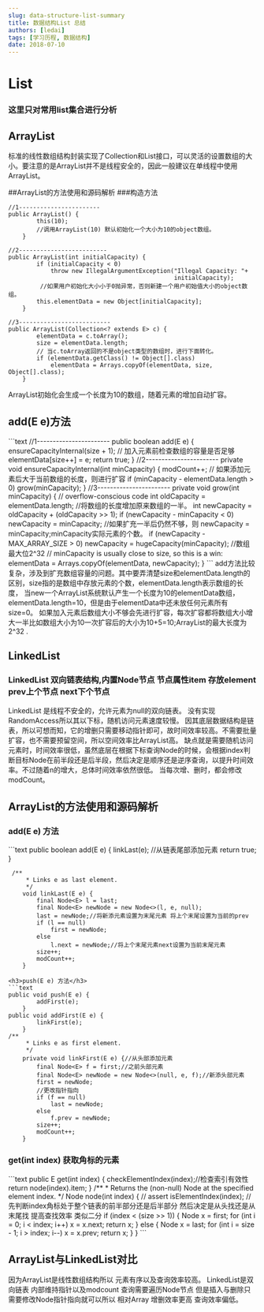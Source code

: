 ```yaml
---
slug: data-structure-list-summary
title: 数据结构List 总结
authors: [ledai]
tags: [学习历程, 数据结构]
date: 2018-07-10
---
```

<h1>List</h1>
<h3>这里只对常用list集合进行分析</h3>
<h2>ArrayList </h2>
   标准的线性数组结构封装实现了Collection和List接口，可以灵活的设置数组的大小。要注意的是ArrayList并不是线程安全的，因此一般建议在单线程中使用ArrayList。

<!-- truncate -->
              
##ArrayList的方法使用和源码解析
###构造方法

```text
//1-----------------------
public ArrayList() {
        this(10);
        //调用ArrayList(10) 默认初始化一个大小为10的object数组。
    }

//2-------------------------
public ArrayList(int initialCapacity) {    
        if (initialCapacity < 0)
            throw new IllegalArgumentException("Illegal Capacity: "+
                                               initialCapacity);
         //如果用户初始化大小小于0抛异常，否则新建一个用户初始值大小的object数组。                                      
        this.elementData = new Object[initialCapacity];
    } 

//3--------------------------
public ArrayList(Collection<? extends E> c) {
        elementData = c.toArray();
        size = elementData.length;
        // 当c.toArray返回的不是object类型的数组时，进行下面转化。
        if (elementData.getClass() != Object[].class)
            elementData = Arrays.copyOf(elementData, size, Object[].class);
    }
```
   ArrayList初始化会生成一个长度为10的数组，随着元素的增加自动扩容。
<h2>add(E e)方法 </h2>
```text
//1-----------------------
public boolean add(E e) {
        ensureCapacityInternal(size + 1);  // 加入元素前检查数组的容量是否足够
        elementData[size++] = e;
        return true;
    }
//2----------------------- 
private void ensureCapacityInternal(int minCapacity) {
        modCount++;
        // 如果添加元素后大于当前数组的长度，则进行扩容
        if (minCapacity - elementData.length > 0)
            grow(minCapacity);
    } 
//3-----------------------  
private void grow(int minCapacity) {
        // overflow-conscious code
        int oldCapacity = elementData.length;
        //将数组的长度增加原来数组的一半。
        int newCapacity = oldCapacity + (oldCapacity >> 1);
        if (newCapacity - minCapacity < 0)
            newCapacity = minCapacity;
            //如果扩充一半后仍然不够，则 newCapacity = minCapacity;minCapacity实际元素的个数。
        if (newCapacity - MAX_ARRAY_SIZE > 0)
            newCapacity = hugeCapacity(minCapacity);
            //数组最大位2^32
        // minCapacity is usually close to size, so this is a win:
        elementData = Arrays.copyOf(elementData, newCapacity);
    }     
```
add方法比较复杂，涉及到扩充数组容量的问题。其中要弄清楚size和elementData.length的区别，size指的是数组中存放元素的个数，elementData.length表示数组的长度，
当new一个ArrayList系统默认产生一个长度为10的elementData数组，elementData.length=10，但是由于elementData中还未放任何元素所有size=0。
如果加入元素后数组大小不够会先进行扩容，每次扩容都将数组大小增大一半比如数组大小为10一次扩容后的大小为10+5=10;ArrayList的最大长度为 2^32 .

<h2>LinkedList</h2>
<h3>LinkedList 双向链表结构,内置Node节点 节点属性item 存放element prev上个节点 next下个节点</h3>
LinkedList 是线程不安全的，允许元素为null的双向链表。  没有实现RandomAccess所以其以下标，随机访问元素速度较慢。
因其底层数据结构是链表，所以可想而知，它的增删只需要移动指针即可，故时间效率较高。不需要批量扩容，也不需要预留空间，所以空间效率比ArrayList高。
缺点就是需要随机访问元素时，时间效率很低，虽然底层在根据下标查询Node的时候，会根据index判断目标Node在前半段还是后半段，然后决定是顺序还是逆序查询，以提升时间效率。不过随着n的增大，总体时间效率依然很低。
当每次增、删时，都会修改modCount。

<h2>ArrayList的方法使用和源码解析</h2>
<h3>add(E e) 方法</h3>
```text
    public boolean add(E e) {
        linkLast(e); //从链表尾部添加元素
        return true;
    }
    
     /**
         * Links e as last element.
         */
        void linkLast(E e) {
            final Node<E> l = last;
            final Node<E> newNode = new Node<>(l, e, null);
            last = newNode;//将新添元素设置为末尾元素 将上个末尾设置为当前的prev
            if (l == null)
                first = newNode;
            else
                l.next = newNode;//将上个末尾元素next设置为当前末尾元素
            size++;
            modCount++;
        }
```
<h3>push(E e) 方法</h3>
```text
public void push(E e) {
        addFirst(e);
    }
public void addFirst(E e) {
        linkFirst(e);
    }
/**
     * Links e as first element.
     */
    private void linkFirst(E e) {//从头部添加元素
        final Node<E> f = first;//之前头部元素
        final Node<E> newNode = new Node<>(null, e, f);//新添头部元素
        first = newNode;
        //更改指针指向
        if (f == null)
            last = newNode;
        else
            f.prev = newNode;
        size++;
        modCount++;
    }
```

<h3>get(int index)  获取角标的元素</h3>
```text
    public E get(int index) {
        checkElementIndex(index);//检查索引有效性
        return node(index).item;
    }
/**
     * Returns the (non-null) Node at the specified element index.
     */
    Node<E> node(int index) {
        // assert isElementIndex(index);
        //先判断index角标处于整个链表的前半部分还是后半部分 然后决定是从头找还是从末尾找 提高查找效率 类似二分
        if (index < (size >> 1)) {
            Node<E> x = first;
            for (int i = 0; i < index; i++)
                x = x.next;
            return x;
        } else {
            Node<E> x = last;
            for (int i = size - 1; i > index; i--)
                x = x.prev;
            return x;
        }
    }
```
<h2>ArrayList与LinkedList对比</h2>
   因为ArrayList是线性数组结构所以 元素有序以及查询效率较高。
LinkedList是双向链表 内部维持指针以及modcount  查询需要遍历Node节点  但是插入与删除只需要修改Node指针指向就可以所以 相对Array 增删效率更高 查询效率偏低。

